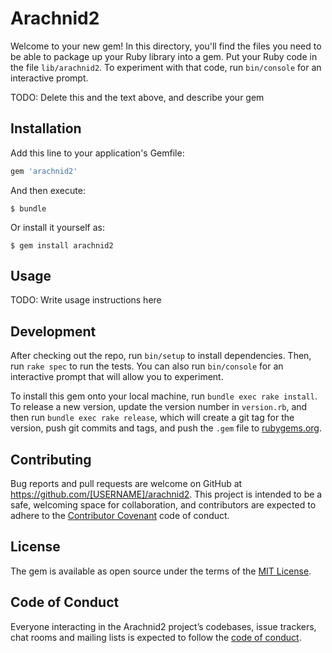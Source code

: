 # Arachnid2

Welcome to your new gem! In this directory, you'll find the files you need to be able to package up your Ruby library into a gem. Put your Ruby code in the file `lib/arachnid2`. To experiment with that code, run `bin/console` for an interactive prompt.

TODO: Delete this and the text above, and describe your gem

## Installation

Add this line to your application's Gemfile:

```ruby
gem 'arachnid2'
```

And then execute:

    $ bundle

Or install it yourself as:

    $ gem install arachnid2

## Usage

TODO: Write usage instructions here

## Development

After checking out the repo, run `bin/setup` to install dependencies. Then, run `rake spec` to run the tests. You can also run `bin/console` for an interactive prompt that will allow you to experiment.

To install this gem onto your local machine, run `bundle exec rake install`. To release a new version, update the version number in `version.rb`, and then run `bundle exec rake release`, which will create a git tag for the version, push git commits and tags, and push the `.gem` file to [rubygems.org](https://rubygems.org).

## Contributing

Bug reports and pull requests are welcome on GitHub at https://github.com/[USERNAME]/arachnid2. This project is intended to be a safe, welcoming space for collaboration, and contributors are expected to adhere to the [Contributor Covenant](http://contributor-covenant.org) code of conduct.

## License

The gem is available as open source under the terms of the [MIT License](https://opensource.org/licenses/MIT).

## Code of Conduct

Everyone interacting in the Arachnid2 project’s codebases, issue trackers, chat rooms and mailing lists is expected to follow the [code of conduct](https://github.com/[USERNAME]/arachnid2/blob/master/CODE_OF_CONDUCT.md).
